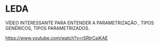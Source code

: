 # LEDA

VÍDEO INTERESSANTE PARA ENTENDER A PARAMETRIZAÇÃO <T>, TIPOS GENÉRICOS, TIPOS PARAMETRIZADOS.

https://www.youtube.com/watch?v=rSRtrCaiKAE

